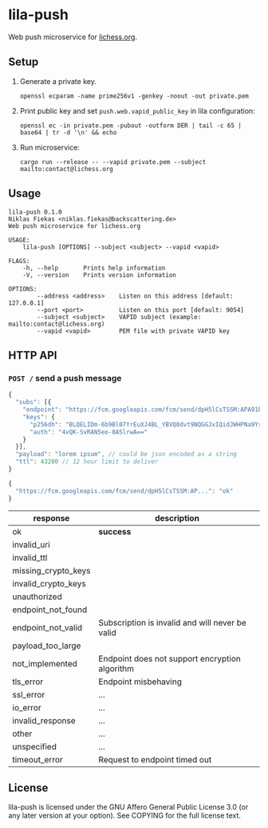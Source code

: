 lila-push
=========

Web push microservice for [lichess.org](https://lichess.org).

Setup
-----

1. Generate a private key.

   ```
   openssl ecparam -name prime256v1 -genkey -noout -out private.pem
   ```

2. Print public key and set `push.web.vapid_public_key` in lila configuration:

   ```
   openssl ec -in private.pem -pubout -outform DER | tail -c 65 | base64 | tr -d '\n' && echo
   ```

3. Run microservice:

   ```
   cargo run --release -- --vapid private.pem --subject mailto:contact@lichess.org
   ```

Usage
-----

```
lila-push 0.1.0
Niklas Fiekas <niklas.fiekas@backscattering.de>
Web push microservice for lichess.org

USAGE:
    lila-push [OPTIONS] --subject <subject> --vapid <vapid>

FLAGS:
    -h, --help       Prints help information
    -V, --version    Prints version information

OPTIONS:
        --address <address>    Listen on this address [default: 127.0.0.1]
        --port <port>          Listen on this port [default: 9054]
        --subject <subject>    VAPID subject (example: mailto:contact@lichess.org)
        --vapid <vapid>        PEM file with private VAPID key
```

HTTP API
--------

### `POST /` send a push message

```javascript
{
  "subs": [{
    "endpoint": "https://fcm.googleapis.com/fcm/send/dpH5lCsTSSM:APA91bHqjZxM0VImWWqDRN7U0a3AycjUf4O-byuxb_wJsKRaKvV_iKw56s16ekq6FUqoCF7k2nICUpd8fHPxVTgqLunFeVeB9lLCQZyohyAztTH8ZQL9WCxKpA6dvTG_TUIhQUFq_n",
    "keys": {
      "p256dh": "BLQELIDm-6b9Bl07YrEuXJ4BL_YBVQ0dvt9NQGGJxIQidJWHPNa9YrouvcQ9d7_MqzvGS9Alz60SZNCG3qfpk=",
      "auth": "4vQK-SvRAN5eo-8ASlrwA=="
    }
  }],
  "payload": "lorem ipsum", // could be json encoded as a string
  "ttl": 43200 // 12 hour limit to deliver
}
```

```javascript
{
  "https://fcm.googleapis.com/fcm/send/dpH5lCsTSSM:AP...": "ok"
}
```

response | description
--- | ---
ok | **success**
invalid_uri |
invalid_ttl |
missing_crypto_keys |
invalid_crypto_keys |
unauthorized |
endpoint_not_found |
endpoint_not_valid | Subscription is invalid and will never be valid
payload_too_large |
not_implemented | Endpoint does not support encryption algorithm
tls_error | Endpoint misbehaving
ssl_error | ...
io_error | ...
invalid_response | ...
other | ...
unspecified | ...
timeout_error | Request to endpoint timed out

License
-------

lila-push is licensed under the GNU Affero General Public License 3.0 (or any
later version at your option). See COPYING for the full license text.
